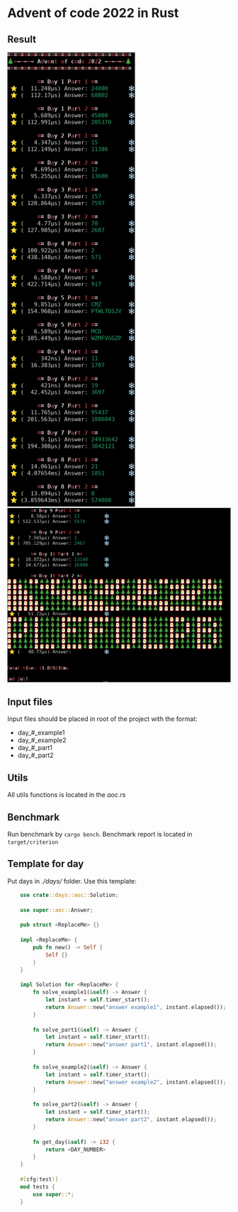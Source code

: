 # Advent of code 2022 in Rust

## Result

![result1-8](result_1-8.png)
![result9](result_9_x.png)

## Input files

Input files should be placed in root of the project with the format: 

- day_#_example1
- day_#_example2
- day_#_part1
- day_#_part2

## Utils
All utils functions is located in the *aoc.rs*

## Benchmark
Run benchmark by `cargo bench`. Benchmark report is located in `target/criterion`

## Template for day
Put days in *./days/* folder. Use this template:

```rust
    use crate::days::aoc::Solution;

    use super::aoc::Answer;

    pub struct <ReplaceMe> {}

    impl <ReplaceMe> {
        pub fn new() -> Self {
            Self {}
        }
    }

    impl Solution for <ReplaceMe> {
        fn solve_example1(&self) -> Answer {
            let instant = self.timer_start();
            return Answer::new("answer example1", instant.elapsed());
        }

        fn solve_part1(&self) -> Answer {
            let instant = self.timer_start();
            return Answer::new("answer part1", instant.elapsed());
        }

        fn solve_example2(&self) -> Answer {
            let instant = self.timer_start();
            return Answer::new("answer example2", instant.elapsed());
        }

        fn solve_part2(&self) -> Answer {
            let instant = self.timer_start();
            return Answer::new("answer part2", instant.elapsed());
        }

        fn get_day(&self) -> i32 {
            return <DAY_NUMBER>
        }
    }

    #[cfg(test)]
    mod tests {
        use super::*;
    }

```
